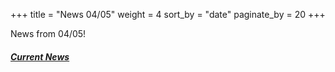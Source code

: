 +++
title = "News 04/05"
weight = 4
sort_by = "date"
paginate_by = 20
+++

News from 04/05!

##### [<i class="bi bi-bell-fill"></i> Current News](@/news/_index.md)
